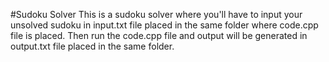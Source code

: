 #Sudoku Solver
This is a sudoku solver where you'll have to input your unsolved sudoku in input.txt file placed in the same folder where code.cpp file is placed. Then run the code.cpp file and output will be generated in output.txt file placed in the same folder.
